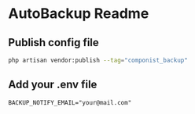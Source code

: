 # AutoBackup Readme

## Publish config file

```bash
php artisan vendor:publish --tag="componist_backup"
```

## Add your .env file
```
BACKUP_NOTIFY_EMAIL="your@mail.com"
```